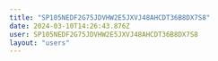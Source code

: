 ```yaml
---
title: "SP105NEDF2G75JDVHW2E5JXVJ48AHCDT36B8DX7S8"
date: 2024-03-10T14:26:43.876Z
user: SP105NEDF2G75JDVHW2E5JXVJ48AHCDT36B8DX7S8
layout: "users"
---
```

    